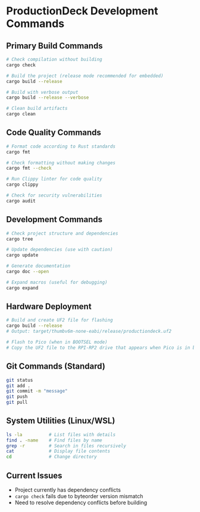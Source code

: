 # ProductionDeck Development Commands

## Primary Build Commands
```bash
# Check compilation without building
cargo check

# Build the project (release mode recommended for embedded)
cargo build --release

# Build with verbose output
cargo build --release --verbose

# Clean build artifacts
cargo clean
```

## Code Quality Commands
```bash
# Format code according to Rust standards
cargo fmt

# Check formatting without making changes
cargo fmt --check

# Run Clippy linter for code quality
cargo clippy

# Check for security vulnerabilities
cargo audit
```

## Development Commands
```bash
# Check project structure and dependencies
cargo tree

# Update dependencies (use with caution)
cargo update

# Generate documentation
cargo doc --open

# Expand macros (useful for debugging)
cargo expand
```

## Hardware Deployment
```bash
# Build and create UF2 file for flashing
cargo build --release
# Output: target/thumbv6m-none-eabi/release/productiondeck.uf2

# Flash to Pico (when in BOOTSEL mode)
# Copy the UF2 file to the RPI-RP2 drive that appears when Pico is in bootloader mode
```

## Git Commands (Standard)
```bash
git status
git add .
git commit -m "message"
git push
git pull
```

## System Utilities (Linux/WSL)
```bash
ls -la          # List files with details
find . -name    # Find files by name
grep -r         # Search in files recursively
cat             # Display file contents
cd              # Change directory
```

## Current Issues
- Project currently has dependency conflicts
- `cargo check` fails due to byteorder version mismatch
- Need to resolve dependency conflicts before building